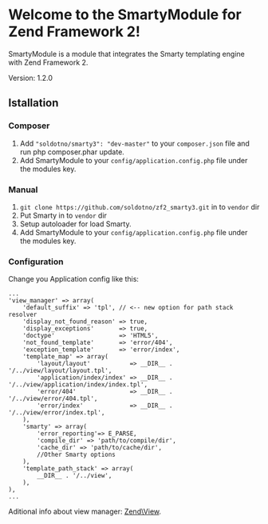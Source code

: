 # Welcome to the SmartyModule for Zend Framework 2!

SmartyModule is a module that integrates the Smarty templating engine with Zend Framework 2.

Version: 1.2.0

## Istallation

### Composer

1. Add `"soldotno/smarty3": "dev-master"` to your `composer.json` file and run php composer.phar update.
2. Add SmartyModule to your `config/application.config.php` file under the modules key.

### Manual

1. `git clone https://github.com/soldotno/zf2_smarty3.git` in to `vendor` dir
2. Put Smarty in to `vendor` dir
3. Setup autoloader for load Smarty.
3. Add SmartyModule to your `config/application.config.php` file under the modules key.


### Configuration

Change you Application config like this:
    
    ...
    'view_manager' => array(
        'default_suffix' => 'tpl', // <-- new option for path stack resolver
        'display_not_found_reason' => true,
        'display_exceptions'       => true,
        'doctype'                  => 'HTML5',
        'not_found_template'       => 'error/404',
        'exception_template'       => 'error/index',
        'template_map' => array(
            'layout/layout'           => __DIR__ . '/../view/layout/layout.tpl',
            'application/index/index' => __DIR__ . '/../view/application/index/index.tpl',
            'error/404'               => __DIR__ . '/../view/error/404.tpl',
            'error/index'             => __DIR__ . '/../view/error/index.tpl',
        ),
        'smarty' => array(
            'error_reporting'=> E_PARSE,
            'compile_dir' => 'path/to/compile/dir',
            'cache_dir' => 'path/to/cache/dir',
            //Other Smarty options
        ),
        'template_path_stack' => array(
            __DIR__ . '/../view',
        ),
    ),
    ...


Aditional info about view manager: [Zend\View](http://framework.zend.com/manual/2.0/en/modules/zend.view.quick-start.html "Zend\View").
